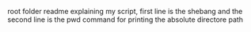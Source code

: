 root folder readme explaining my script, first line is the shebang and the second line is the pwd command for printing the absolute directore path
